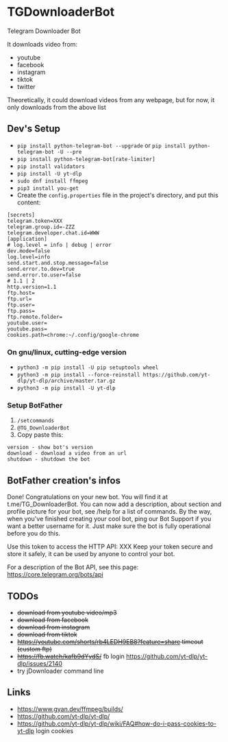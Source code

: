 # TGDownloaderBot

Telegram Downloader Bot

It downloads video from:

+ youtube
+ facebook
+ instagram
+ tiktok
+ twitter

Theoretically, it could download videos from any webpage, but for now, it only downloads from the above list

## Dev's Setup

+ ```pip install python-telegram-bot --upgrade``` or ```pip install python-telegram-bot -U --pre```
+ ```pip install python-telegram-bot[rate-limiter]```
+ ```pip install validators```
+ ```pip install -U yt-dlp```
+ ```sudo dnf install ffmpeg```
+ ```pip3 install you-get```
+ Create the ```config.properties``` file in the project's directory, and put this content:


```
[secrets]
telegram.token=XXX
telegram.group.id=-ZZZ
telegram.developer.chat.id=WWW
[application]
# log.level = info | debug | error
dev.mode=false
log.level=info
send.start.and.stop.message=false
send.error.to.dev=true
send.error.to.user=false
# 1.1 | 2
http.version=1.1
ftp.host=
ftp.url=
ftp.user=
ftp.pass=
ftp.remote.folder=
youtube.user=
youtube.pass=
cookies.path=chrome:~/.config/google-chrome
```

### On gnu/linux, cutting-edge version

+ ```python3 -m pip install -U pip setuptools wheel```
+ ```python3 -m pip install --force-reinstall https://github.com/yt-dlp/yt-dlp/archive/master.tar.gz```
+ ```python3 -m pip install -U yt-dlp```

### Setup BotFather

1. ```/setcommands```
2. ```@TG_DownloaderBot```
3. Copy paste this:

```
version - show bot's version
download - download a video from an url
shutdown - shutdown the bot
```

## BotFather creation's infos

Done! Congratulations on your new bot. You will find it at t.me/TG_DownloaderBot. You can now add a description, about section
and profile picture for your bot, see /help for a list of commands. By the way, when you've finished creating your cool
bot, ping our Bot Support if you want a better username for it. Just make sure the bot is fully operational before you
do this.

Use this token to access the HTTP API:
XXX
Keep your token secure and store it safely, it can be used by anyone to control your bot.

For a description of the Bot API, see this page: https://core.telegram.org/bots/api

## TODOs

+ ~~download from youtube video/mp3~~
+ ~~download from facebook~~
+ ~~download from instagram~~
+ ~~download from tiktok~~
+ ~~https://youtube.com/shorts/rb4LEDH9EB8?feature=share timeout (custom ftp)~~
+ ~~https://fb.watch/kafb9dYydS/~~ fb login https://github.com/yt-dlp/yt-dlp/issues/2140
+ try jDownloader command line

## Links

+ https://www.gyan.dev/ffmpeg/builds/
+ https://github.com/yt-dlp/yt-dlp/
+ https://github.com/yt-dlp/yt-dlp/wiki/FAQ#how-do-i-pass-cookies-to-yt-dlp login cookies
